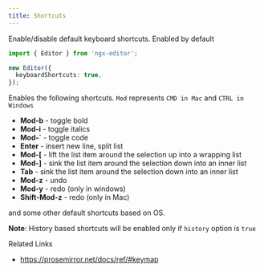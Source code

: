 ```yaml
---
title: Shortcuts
---
```


Enable/disable default keyboard shortcuts. Enabled by default

```ts
import { Editor } from 'ngx-editor';

new Editor({
  keyboardShortcuts: true,
});
```

Enables the following shortcuts. `Mod` represents `CMD in Mac` and `CTRL in Windows`

- **Mod-b** - toggle bold
- **Mod-i** - toggle italics
- **Mod-`** - toggle code
- **Enter** - insert new line, split list
- **Mod-[** - lift the list item around the selection up into a wrapping list
- **Mod-]** - sink the list item around the selection down into an inner list
- **Tab** - sink the list item around the selection down into an inner list
- **Mod-z** - undo
- **Mod-y** - redo (only in windows)
- **Shift-Mod-z** - redo (only in Mac)

and some other default shortcuts based on OS.

**Note**: History based shortcuts will be enabled only if `history` option is `true`

Related Links

- https://prosemirror.net/docs/ref/#keymap
